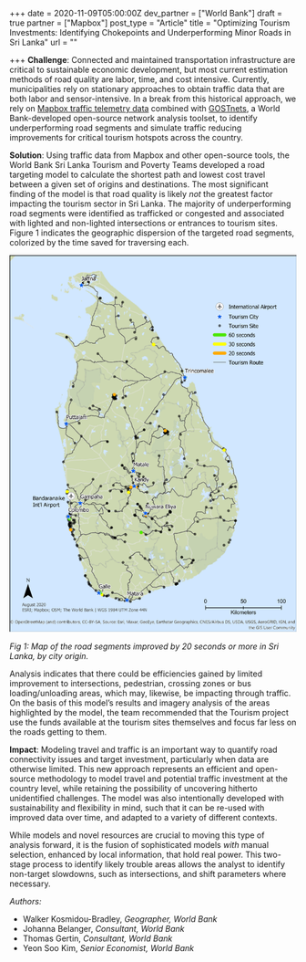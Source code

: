 +++
date = 2020-11-09T05:00:00Z
dev_partner = ["World Bank"]
draft = true
partner = ["Mapbox"]
post_type = "Article"
title = "Optimizing Tourism Investments: Identifying Chokepoints and Underperforming Minor Roads in Sri Lanka"
url = ""

+++
**Challenge**: Connected and maintained transportation infrastructure are critical to sustainable economic development, but most current estimation methods of road quality are labor, time, and cost intensive. Currently, municipalities rely on stationary approaches to obtain traffic data that are both labor and sensor-intensive. In a break from this historical approach, we rely on [Mapbox traffic telemetry data](https://www.mapbox.com/traffic-data) combined with [GOSTnets](https://github.com/worldbank/GOSTnets), a World Bank-developed open-source network analysis toolset, to identify underperforming road segments and simulate traffic reducing improvements for critical tourism hotspots across the country.

**Solution**: Using traffic data from Mapbox and other open-source tools, the World Bank Sri Lanka Tourism and Poverty Teams developed a road targeting model to calculate the shortest path and lowest cost travel between a given set of origins and destinations. The most significant finding of the model is that road quality is likely _not_ the greatest factor impacting the tourism sector in Sri Lanka. The majority of underperforming road segments were identified as trafficked or congested and associated with lighted and non-lighted intersections or entrances to tourism sites. Figure 1 indicates the geographic dispersion of the targeted road segments, colorized by the time saved for traversing each.

![](/sri-lanka.png)

_Fig 1: Map of the road segments improved by 20 seconds or more in Sri Lanka, by city origin._

Analysis indicates that there could be efficiencies gained by limited improvement to intersections, pedestrian, crossing zones or bus loading/unloading areas, which may, likewise, be impacting through traffic. On the basis of this model’s results and imagery analysis of the areas highlighted by the model, the team recommended that the Tourism project use the funds available at the tourism sites themselves and focus far less on the roads getting to them.

**Impact**: Modeling travel and traffic is an important way to quantify road connectivity issues and target investment, particularly when data are otherwise limited. This new approach represents an efficient and open-source methodology to model travel and potential traffic investment at the country level, while retaining the possibility of uncovering hitherto unidentified challenges. The model was also intentionally developed with sustainability and flexibility in mind, such that it can be re-used with improved data over time, and adapted to a variety of different contexts.

While models and novel resources are crucial to moving this type of analysis forward, it is the fusion of sophisticated models _with_ manual selection, enhanced by local information, that hold real power. This two-stage process to identify likely trouble areas allows the analyst to identify non-target slowdowns, such as intersections, and shift parameters where necessary.

_Authors:_

* Walker Kosmidou-Bradley, _Geographer, World Bank_
* Johanna Belanger, _Consultant, World Bank_
* Thomas Gertin, _Consultant, World Bank_
* Yeon Soo Kim, _Senior Economist, World Bank_